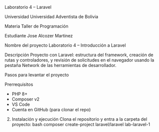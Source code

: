   Laboratorio 4 – Laravel

  Universidad
 Universidad Adventista de Bolivia

  Materia
 Taller de Programación

  Estudiante
 Jose Alcozer Martinez

  Nombre del proyecto
 Laboratorio 4 – Introducción a Laravel

  Descripción
 Proyecto con Laravel: estructura del framework, creación de rutas y controladores, y revisión de solicitudes en el navegador usando la pestaña Network de las herramientas de desarrollador.

   Pasos para levantar el proyecto

   Prerrequisitos
- PHP 8+
- Composer v2
- VS Code
- Cuenta en GitHub (para clonar el repo)

 2) Instalación y ejecución
Clona el repositorio y entra a la carpeta del proyecto:
   bash
   composer create-project laravel/laravel lab-laravel-1